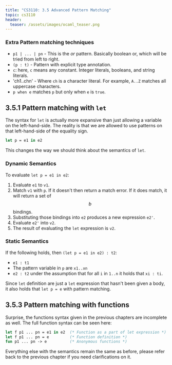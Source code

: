 ```yaml
---
title: "CS3110: 3.5 Advanced Pattern Matching"
topic: cs3110
header:
  teaser: /assets/images/ocaml_teaser.png
---
```


### Extra Pattern matching techniques

- `p1 | ... | pn` - This is the *or* pattern. Basically boolean or, which will be tried from left to right.
- `(p : t)` - Pattern with explicit type annotation.
- `c`: here, `c` means any constant. Integer literals, booleans, and string literals.
- 'ch1..chn' - Where `ch` is a character literal. For example, `A..Z` matches all uppercase characters.
- `p when e` matches `p` but only when `e` is `true`.

## 3.5.1 Pattern matching with `let`

The syntax for `let` is actually more expansive than just allowing a variable on the left-hand-side. The reality is that we are allowed to use patterns on that left-hand-side of the equality sign.

```OCaml
let p = e1 in e2
```

This changes the way we should think about the semantics of `let`.

### Dynamic Semantics

To evaluate `let p = e1 in e2`:
1. Evaluate `e1` to `v1`.
2. Match `v1` with `p`. If it doesn't then return a match error. If it does match, it will return a set of $$b$$ bindings.
3. Substituting those bindings into `e2` produces a new expression `e2'`.
4. Evaluate `e2'` into `v2`.
5. The result of evaluating the `let` expression is `v2`.

### Static Semantics

If the following holds, then `(let p = e1 in e2) : t2`:
- `e1 : t1`
- The pattern variable in `p` are `x1..xn`
- `e2 : t2` under the assumption that for all `i` in `1..n` it holds that `xi : ti`.

Since `let` definition are just a `let` expression that hasn't been given a body, it also holds that `let p = e` with pattern matching.

## 3.5.3 Pattern matching with functions

Surprise, the functions syntax given in the previous chapters are incomplete as well. The full function syntax can be seen here:

```OCaml
let f p1 ... pn = e1 in e2  (* Function as a part of let expression *)
let f p1 ... pn = e         (* Function definition *)
fun p1 ... pn -> e          (* Anonymous functions *)
```

Everything else with the semantics remain the same as before, please refer back to the previous chapter if you need clarifications on it.
